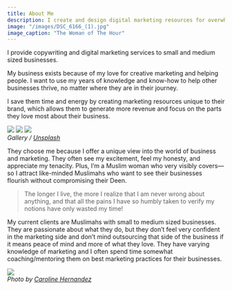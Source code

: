 ```yaml
---
title: About Me
description: I create and design digital marketing resources for overwhelmed CEOs who just want to do what they love without worrying about the tiny details of marketing.
image: "/images/DSC_6166_(1).jpg"
image_caption: "The Woman of The Hour"
---
```


I provide copywriting and digital marketing services to small and medium sized businesses.

My business exists because of my love for creative marketing and helping people. I want to use my years of knowledge and know-how to help other businesses thrive, no matter where they are in their journey.

I save them time and energy by creating marketing resources unique to their brand, which allows them to generate more revenue and focus on the parts they love most about their business.

<div class="gallery-box">
  <div class="gallery">
    <img src="https://via.placeholder.com/1200x800" loading="lazy">
    <img src="https://via.placeholder.com/1200x800" loading="lazy">
    <img src="https://via.placeholder.com/1200x800" loading="lazy">
  </div>
  <em>Gallery / <a href="https://via.placeholder.com/1200x800" target="_blank">Unsplash</a></em>
</div>

They choose me because I offer a unique view into the world of business and marketing. They often see my excitement, feel my honesty, and appreciate my tenacity. Plus, I’m a Muslim woman who very visibly covers—so I attract like-minded Muslimahs who want to see their businesses flourish without compromising their Deen.

> The longer I live, the more I realize that I am never wrong about anything, and that all the pains I have so humbly taken to verify my notions have only wasted my time!

My current clients are Muslimahs with small to medium sized businesses. They are passionate about what they do, but they don’t feel very confident in the marketing side and don’t mind outsourcing that side of the business if it means peace of mind and more of what they love. They have varying knowledge of marketing and I often spend time somewhat coaching/mentoring them on best marketing practices for their businesses.

<div class="gallery-box">
  <div class="gallery">
    <img src="https://via.placeholder.com/1200x800" loading="lazy">
  </div>
  <em>Photo by <a href="https://via.placeholder.com/1200x800" target="_blank">Caroline Hernandez</a></em>
</div>
